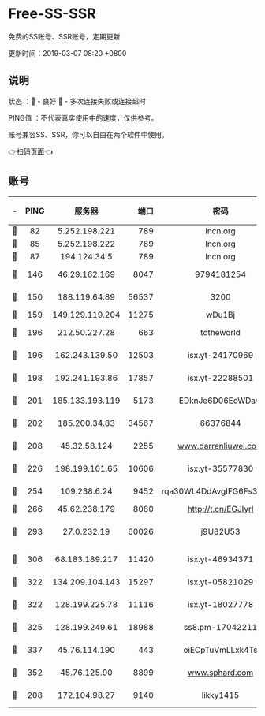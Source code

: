 # Free-SS-SSR

免费的SS账号、SSR账号，定期更新

更新时间：2019-03-07 08:20 +0800

## 说明

状态     ：🙂 - 良好 🙁 - 多次连接失败或连接超时

PING值   ：不代表真实使用中的速度，仅供参考。

账号兼容SS、SSR，你可以自由在两个软件中使用。

👉[扫码页面](https://liesauer.github.io/Free-SS-SSR/)👈

## 账号

|-|PING|服务器|端口|密码|加密方式|区域|
|:----:|:----:|:-----:|-----:|:----:|:----:|:----:|
|🙂|82|5.252.198.221|789|lncn.org|rc4|JP|
|🙂|85|5.252.198.222|789|lncn.org|rc4|JP|
|🙂|87|194.124.34.5|789|lncn.org|rc4|JP|
|🙂|146|46.29.162.169|8047|9794181254|aes-256-cfb|RU|
|🙂|150|188.119.64.89|56537|3200|aes-256-cfb|RU|
|🙂|159|149.129.119.204|11275|wDu1Bj|rc4-md5|CN|
|🙂|196|212.50.227.28|663|totheworld|aes-256-cfb|US|
|🙂|196|162.243.139.50|12503|isx.yt-24170969|aes-256-cfb|US|
|🙂|198|192.241.193.86|17857|isx.yt-22288501|aes-256-cfb|US|
|🙂|201|185.133.193.119|5173|EDknJe6D06EoWDaw|aes-256-cfb|US|
|🙂|202|185.200.34.83|34567|66376844|aes-256-cfb|US|
|🙂|208|45.32.58.124|2255|www.darrenliuwei.com|aes-256-cfb|JP|
|🙂|226|198.199.101.65|10606|isx.yt-35577830|aes-256-cfb|US|
|🙂|254|109.238.6.24|9452|rqa30WL4DdAvgIFG6Fs3znzTa|aes-256-cfb|FR|
|🙂|266|45.62.238.179|8080|http://t.cn/EGJIyrl|rc4-md5|CA|
|🙂|293|27.0.232.19|60026|j9U82U53|xchacha20-ietf-poly1305|HK|
|🙂|306|68.183.189.217|11420|isx.yt-46934371|aes-256-cfb|SG|
|🙂|322|134.209.104.143|15297|isx.yt-05821029|aes-256-cfb|SG|
|🙂|322|128.199.225.78|11116|isx.yt-18027778|aes-256-cfb|SG|
|🙂|325|128.199.249.61|18988|ss8.pm-17042211|aes-256-cfb|SG|
|🙂|337|45.76.114.190|443|oiECpTuVmLLxk4Ts|aes-256-cfb|AU|
|🙂|352|45.76.125.90|8899|www.sphard.com|aes-256-cfb|AU|
|🙂|208|172.104.98.27|9140|likky1415|aes-256-cfb|JP|
